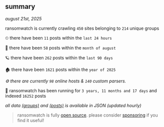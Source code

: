
## summary
_august 21st, 2025_

ransomwatch is currently crawling `450` sites belonging to `214` unique groups

⏲ there have been `11` posts within the `last 24 hours`

🦈 there have been `58` posts within the `month of august`

🪐 there have been `262` posts within the `last 90 days`

🏚 there have been `1621` posts within the `year of 2025`

_⚙️ there are currently `98` online hosts & `140` custom parsers._

🦕 ransomwatch has been running for `3 years, 11 months and 17 days` and indexed `16252` posts

_all data  [(groups)](http://ransomwhat.telemetry.ltd/groups) and [(posts)](http://ransomwhat.telemetry.ltd/posts) is available in JSON (updated hourly)_

> ransomwatch is fully [open source](https://github.com/joshhighet/ransomwatch#ransomwatch--). please consider [sponsoring](https://github.com/sponsors/joshhighet) if you find it useful!
